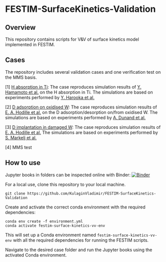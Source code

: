 # FESTIM-SurfaceKinetics-Validation

## Overview

This repository contains scripts for V&V of surface kinetics model implemented in FESTIM.

## Cases

The repository includes several validation cases and one verification test on the MMS basis.

[1] [H absorption in Ti](./H_Ti): The case reproduces simulation results of [Y. Hamamoto et al.](https://www.sciencedirect.com/science/article/pii/S2352179120300272) on the H absorption in Ti. The simulations are based on experiments performed by [Y. Harooka et al.](https://www.sciencedirect.com/science/article/abs/pii/0022311581905663?via%3Dihub)

[2] [D adsorption on oxidised W](./D_WO): The case reproduces simulation results of [E. A. Hodille et al.](https://iopscience.iop.org/article/10.1088/1741-4326/ad2a29) on the D adsorption/desorption on/from oxidised W. The simulations are based on experiments performed by [A. Dunand et al.](https://iopscience.iop.org/article/10.1088/1741-4326/ac583a)

[3] [D implantation in damaged W](./D_damagedW): The case reproduces simulation results of [E. A. Hodille et al.](https://iopscience.iop.org/article/10.1088/1741-4326/aa5aa5/meta) The simulations are based on experiments performed by [S. Markelj et al.](https://www.sciencedirect.com/science/article/pii/S0022311515303470?via%3Dihub)

[4] MMS test

## How to use

Jupyter books in folders can be inspected online with Binder: [![Binder](https://mybinder.org/badge_logo.svg)](https://mybinder.org/v2/gh/KulaginVladimir/FESTIM-SurfaceKinetics-Validation/HEAD)

For a local use, clone this repository to your local machine.

```
git clone https://github.com/KulaginVladimir/FESTIM-SurfaceKinetics-Validation
```

Create and activate the correct conda environment with the required dependencies:

```
conda env create -f environment.yml
conda activate festim-surface-kinetics-vv-env
```

This will set up a Conda environment named `festim-surface-kinetics-vv-env` with all the required dependencies for running the FESTIM scripts.

Navigate to the desired case folder and run the Jupyter books using the activated Conda environment.